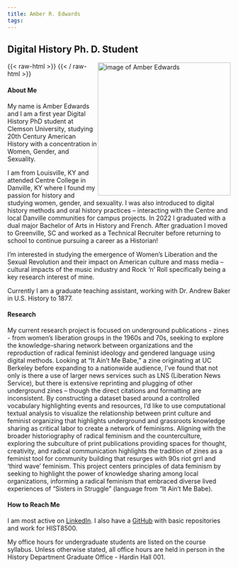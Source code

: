 ```yaml
---
title: Amber R. Edwards
tags:
---
```


## Digital History Ph. D. Student


{{< raw-html >}}
<img src="images/24Headshot.jpg" alt="image of Amber Edwards" style="height:300px; float :right;"/>
{{< / raw-html >}}

#### About Me
My name is Amber Edwards and I am a first year Digital History PhD student at Clemson University, studying 20th Century American History with a concentration in Women, Gender, and Sexuality. 

I am from Louisville, KY and attended Centre College in Danville, KY where I found my passion for history and studying women, gender, and sexuality. I was also introduced to digital history methods and oral history practices – interacting with the Centre and local Danville communities for campus projects. In 2022 I graduated with a dual major Bachelor of Arts in History and French. After graduation I moved to Greenville, SC and worked as a Technical Recruiter before returning to school to continue pursuing a career as a Historian!

I’m interested in studying the emergence of Women’s Liberation and the Sexual Revolution and their impact on American culture and mass media – cultural impacts of the music industry and Rock ‘n’ Roll specifically being a key research interest of mine. 

Currently I am a graduate teaching assistant, working with Dr. Andrew Baker in U.S. History to 1877.

#### Research
My current research project is focused on underground publications - zines - from women’s liberation groups in the 1960s and 70s, seeking to explore the knowledge-sharing network between organizations and the reproduction of radical feminist ideology and gendered language using digital methods. Looking at “It Ain’t Me Babe,” a zine originating at UC Berkeley before expanding to a nationwide audience, I’ve found that not only is there a use of larger news services such as LNS (Liberation News Service), but there is extensive reprinting and plugging of other underground zines – though the direct citations and formatting are inconsistent. By constructing a dataset based around a controlled vocabulary highlighting events and resources, I’d like to use computational textual analysis to visualize the relationship between print culture and feminist organizing that highlights underground and grassroots knowledge sharing as critical labor to create a network of feminisms. Aligning with the broader historiography of radical feminism and the counterculture, exploring the subculture of print publications providing spaces for thought, creativity, and radical communication highlights the tradition of zines as a feminist tool for community building that resurges with 90s riot grrl and ‘third wave’ feminism. This project centers principles of data feminism by seeking to highlight the power of knowledge sharing among local organizations, informing a radical feminism that embraced diverse lived experiences of “Sisters in Struggle” (language from “It Ain’t Me Babe).


#### How to Reach Me
I am most active on [LinkedIn](https://www.linkedin.com/in/amber-edwards-82135b231/). I also have a [GitHub](https://github.com/amber-r-edwards) with basic repositories and work for HIST8500.

My office hours for undergraduate students are listed on the course syllabus. Unless otherwise stated, all office hours are held in person in the History Department Graduate Office - Hardin Hall 001.